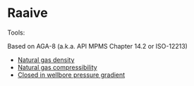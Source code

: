 
# Raaive
Tools:

Based on AGA-8 (a.k.a. API MPMS Chapter 14.2 or ISO-12213)
* [Natural gas density](AGA-8.html)
* [Natural gas compressibility](AGA-8_Compressibility.html)
* [Closed in wellbore pressure gradient](BHP.html)
